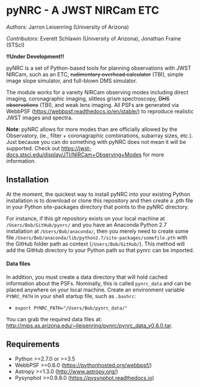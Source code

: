 pyNRC - A JWST NIRCam ETC
=========================

*Authors:* Jarron Leisenring (University of Arizona)

*Contributors:* Everett Schlawin (University of Arizona), Jonathan Fraine (STScI)

**!!Under Development!!**

pyNRC is a set of Python-based tools for planning observations with JWST NIRCam, 
such as an ETC, ~~rudimentary overhead calculator~~ (TBI), simple image slope 
simulator, and full-blown DMS simulator.

The module works for a vareity NIRCam observing modes including direct imaging, 
coronagraphic imaging, slitless grism spectroscopy, ~~DHS observations~~ (TBI), 
and weak lens imaging.
All PSFs are generated via WebbPSF (https://webbpsf.readthedocs.io/en/stable/) to reproduce 
realistic JWST images and spectra.

**Note**: pyNRC allows for more modes than are officially allowed by the Observatory,
(ie., filter + coronagraphic combinations, subarray sizes, etc.). 
Just because you can do something with pyNRC does not mean it will be supported.
Check out https://jwst-docs.stsci.edu/display/JTI/NIRCam+Observing+Modes for more information.

## Installation

At the moment, the quickest way to install pyNRC into your existing Python installation 
is to download or clone this repository and then create a .pth file in your Python 
site-packages directory that points to the pyNRC directory. 

For instance, if this git repository exists on your local machine at 
``/Users/Bob/GitHub/pynrc/`` and you have an Anaconda Python 2.7 installation at 
``/Users/Bob/anaconda/``, then you merely need to create some 
file ``/Users/Bob/anaconda/lib/python2.7/site-packages/somefile.pth`` with the GitHub 
folder path as context (``/Users/Bob/GitHub/``).
This method will add the GitHub directory to your Python path so that pynrc can be imported.

#### Data files

In addition, you must create a data directory that will hold cached information 
about the PSFs. Nominally, this is called ``pynrc_data`` and can be placed anywhere 
on your local machine. Create an environment variable ``PYNRC_PATH`` in your shell 
startup file, such as ``.bashrc``:

- ``export PYNRC_PATH="/Users/Bob/pynrc_data/"``

You can grab the required data files at: http://mips.as.arizona.edu/~jleisenring/pynrc/pynrc_data_v0.6.0.tar. 

## Requirements

+ Python >=2.7.0 or >=3.5
+ WebbPSF >=0.6.0 (https://pythonhosted.org/webbpsf/)
+ Astropy >=1.3.0 (http://www.astropy.org/)
+ Pysynphot >=0.9.8.0 (https://pysynphot.readthedocs.io)
